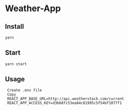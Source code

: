 # Weather-App


## Install

```sh
yarn 
```
## Start

```sh
yarn start
```

## Usage

```
 Create .env file  
 Copy
 REACT_APP_BASE_URL=http://api.weatherstack.com/current
 REACT_APP_ACCESS_KEY=d3b68fc53ea84c81995c5f54bf1077f1
```
